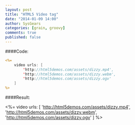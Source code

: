 ```yaml
---
layout: post
title: "HTML5 Video tag"
date: "2014-01-09 14:00"
author: SysGears
categories: [grain, groovy]
comments: true
published: false
---
```


<!--more-->

####Code:

```jsp
<%=
    video urls: [
        'http://html5demos.com/assets/dizzy.mp4',
        'http://html5demos.com/assets/dizzy.webm',
        'http://html5demos.com/assets/dizzy.ogv'
    ]
%>
```

####Result:

<%=
    video urls: [
        'http://html5demos.com/assets/dizzy.mp4',
        'http://html5demos.com/assets/dizzy.webm',
        'http://html5demos.com/assets/dizzy.ogv'
    ]
%>
